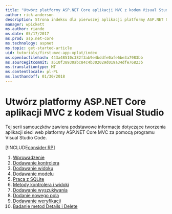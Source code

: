 ```yaml
---
title: "Utwórz platformy ASP.NET Core aplikacji MVC z kodem Visual Studio"
author: rick-anderson
description: Strona indeksu dla pierwszej aplikacji platformy ASP.NET Core MVC z kodem Visual Studio
manager: wpickett
ms.author: riande
ms.date: 05/17/2017
ms.prod: asp.net-core
ms.technology: aspnet
ms.topic: get-started-article
uid: tutorials/first-mvc-app-xplat/index
ms.openlocfilehash: 443a48510c382f3ab9e4bddfe0afe6be3a7983bb
ms.sourcegitcommit: a510f38930abc84c4b302029d019a34dfe76823b
ms.translationtype: MT
ms.contentlocale: pl-PL
ms.lasthandoff: 01/30/2018
---
```

# <a name="create-an-aspnet-core-mvc-app-with-visual-studio-code"></a>Utwórz platformy ASP.NET Core aplikacji MVC z kodem Visual Studio

Tej serii samouczków zawiera podstawowe informacje dotyczące tworzenia aplikacji sieci web platformy ASP.NET Core MVC za pomocą programu Visual Studio Code. 

[!INCLUDE[consider RP](../../includes/razor.md)]

1. [Wprowadzenie](start-mvc.md)
2. [Dodawanie kontrolera](adding-controller.md)
3. [Dodawanie widoku](adding-view.md)
4. [Dodawanie modelu](adding-model.md)
5. [Praca z SQLite](working-with-sql.md)
6. [Metody kontrolera i widoki](controller-methods-views.md)
7. [Dodawanie wyszukiwania](search.md)
8. [Dodanie nowego pola](new-field.md)
9. [Dodawanie weryfikacji](validation.md)
10. [Badanie metod Details i Delete](xref:tutorials/first-mvc-app/details)
